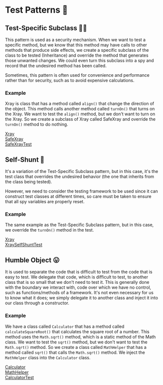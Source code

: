 # Test Patterns 🧪

## Test-Specific Subclass 👶🏻
This pattern is used as a security mechanism. When we want to test a specific method, but we know that this method may 
have calls to other methods that produce side effects, we create a specific subclass of the class to be tested 
(Inheritance) and override the method that generates those unwanted changes.
We could even turn this subclass into a spy and record that the undesired method has been called.

Sometimes, this pattern is often used for convenience and performance rather than for security, such as to avoid 
expensive calculations.

### Example
Xray is class that has a method called `align()` that change the direction of the object. This method calls another
method called `turnOn()` that turns on the Xray. We want to test the `align()` method, but we don't want to turn on the
Xray. So we create a subclass of Xray called SafeXray and override the `turnOn()` method to do nothing.

[Xray](src/main/java/org/example/Xray.java)<br>
[SafeXray](src/main/java/org/example/test_specific_subclass/SafeXray.java)<br>
[SafeXrayTest](src/test/java/org/example/test_specific_subclass/XrayTest.java)

## Self-Shunt  🧬
It's a variation of the Test-Specific Subclass pattern, but in this case, it's the test class that overrides the 
undesired behavior (the one that inherits from the class being tested).

However, we need to consider the testing framework to be used since it can construct test classes at different times, 
so care must be taken to ensure that all spy variables are properly reset.

### Example
The same example as the Test-Specific Subclass pattern, but in this case, we override the `turnOn()` method in the test.

[Xray](src/main/java/org/example/Xray.java)<br>
[XraySelfShuntTest](src/test/java/org/example/self_shunt/XraySelfShuntTest.java)<br>

## Humble Object 😛
It is used to separate the code that is difficult to test from the code that is easy to test. We delegate that code, 
which is difficult to test, to another class that is so small that we don't need to test it. This is generally done with
the boundary we interact with, code over which we have no control, such as functions/methods of a framework. It's not 
even necessary for us to know what it does; we simply delegate it to another class and inject it into our class through 
a constructor.

### Example
We have a class called `Calculator` that has a method called `calculateSquareRoot()` that calculates the square root of 
a number.
This method uses the `Math.sqrt()` method, which is a static method of the Math class. We want to test the `sqrt()`
method, but we don't want to test the `Math.sqrt()` method. So we create a class called `MathHelper` that has a method
called `sqrt()` that calls the `Math.sqrt()` method. We inject the `MathHelper` class into the `Calculator` class.

[Calculator](src/main/java/org/example/humble_object/Calculator.java)<br>
[MathHelper](src/main/java/org/example/humble_object/MathHelper.java)<br>
[CalculatorTest](src/test/java/org/example/humble_object/CalculatorTest.java)<br>